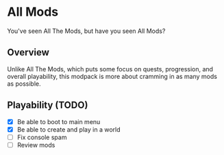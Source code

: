# All Mods

You've seen All The Mods, but have you seen All Mods?

## Overview

Unlike All The Mods, which puts some focus on quests, progression, and overall playability, this modpack is more about cramming in as many mods as possible.

## Playability (TODO)

- [x] Be able to boot to main menu
- [x] Be able to create and play in a world
- [ ] Fix console spam
- [ ] Review mods
